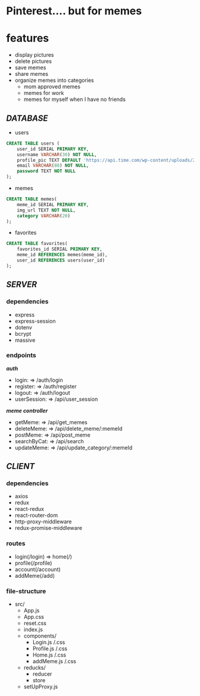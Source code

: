 # Pinterest.... but for memes

# features
- display pictures
- delete pictures
- save memes
- share memes
- organize memes into categories
    - mom approved memes
    - memes for work
    - memes for myself when I have no friends

## ***DATABASE***

- users
```sql
CREATE TABLE users (
    user_id SERIAL PRIMARY KEY,
    username VARCHAR(30) NOT NULL,
    profile_pic TEXT DEFAULT 'https://api.time.com/wp-content/uploads/2019/08/mocking_spongebob.jpg',
    email VARCHAR(80) NOT NULL,
    password TEXT NOT NULL
);
```

- memes
```sql
CREATE TABLE memes(
    meme_id SERIAL PRIMARY KEY,
    img_url TEXT NOT NULL,
    category VARCHAR(20)
);
```

- favorites
```sql
CREATE TABLE favorites(
    favorites_id SERIAL PRIMARY KEY,
    meme_id REFERENCES memes(meme_id),
    user_id REFERENCES users(user_id)
);
```


## ***SERVER***

### dependencies
- express
- express-session
- dotenv
- bcrypt
- massive

### endpoints
***auth***
 - login: => /auth/login
 - register: => /auth/register
 - logout: => /auth/logout
 - userSession: => /api/user_session

***meme controller***
- getMeme: => /api/get_memes
- deleteMeme: => /api/delete_meme/:memeId
- postMeme: => /api/post_meme
- searchByCat: => /api/search
- updateMeme: => /api/update_category/:memeId

## ***CLIENT***

### dependencies
- axios
- redux
- react-redux
- react-router-dom
- http-proxy-middleware
- redux-promise-middleware

### routes
- login(/login) => home(/)
- profile(/profile)
- account(/account)
- addMeme(/add)

### file-structure
- src/
    - App.js
    - App.css
    - reset.css
    - index.js
    - components/
        - Login.js /.css
        - Profile.js /.css
        - Home.js /.css
        - addMeme.js /.css
    - reducks/
        - reducer
        - store
    - setUpProxy.js
